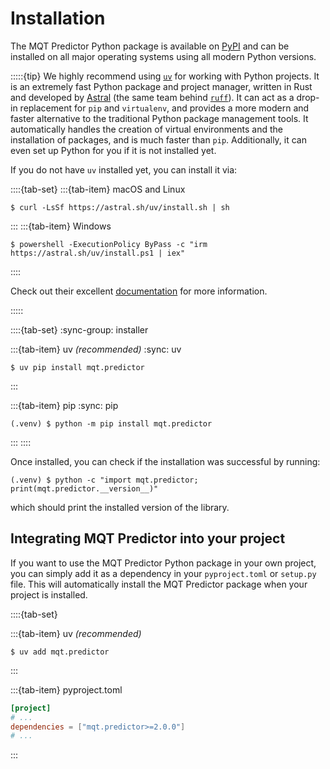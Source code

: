 # Installation

The MQT Predictor Python package is available on [PyPI](https://pypi.org/project/mqt.predictor/) and can be installed on all major operating systems using all modern Python versions.

:::::{tip}
We highly recommend using [`uv`](https://docs.astral.sh/uv/) for working with Python projects.
It is an extremely fast Python package and project manager, written in Rust and developed by [Astral](https://astral.sh/) (the same team behind [`ruff`](https://docs.astral.sh/ruff/)).
It can act as a drop-in replacement for `pip` and `virtualenv`, and provides a more modern and faster alternative to the traditional Python package management tools.
It automatically handles the creation of virtual environments and the installation of packages, and is much faster than `pip`.
Additionally, it can even set up Python for you if it is not installed yet.

If you do not have `uv` installed yet, you can install it via:

::::{tab-set}
:::{tab-item} macOS and Linux

```console
$ curl -LsSf https://astral.sh/uv/install.sh | sh
```

:::
:::{tab-item} Windows

```console
$ powershell -ExecutionPolicy ByPass -c "irm https://astral.sh/uv/install.ps1 | iex"
```

::::

Check out their excellent [documentation](https://docs.astral.sh/uv/) for more information.

:::::

::::{tab-set}
:sync-group: installer

:::{tab-item} uv _(recommended)_
:sync: uv

```console
$ uv pip install mqt.predictor
```

:::

:::{tab-item} pip
:sync: pip

```console
(.venv) $ python -m pip install mqt.predictor
```

:::
::::

Once installed, you can check if the installation was successful by running:

```console
(.venv) $ python -c "import mqt.predictor; print(mqt.predictor.__version__)"
```

which should print the installed version of the library.

## Integrating MQT Predictor into your project

If you want to use the MQT Predictor Python package in your own project, you can simply add it as a dependency in your `pyproject.toml` or `setup.py` file.
This will automatically install the MQT Predictor package when your project is installed.

::::{tab-set}

:::{tab-item} uv _(recommended)_

```console
$ uv add mqt.predictor
```

:::

:::{tab-item} pyproject.toml

```toml
[project]
# ...
dependencies = ["mqt.predictor>=2.0.0"]
# ...
```

:::
